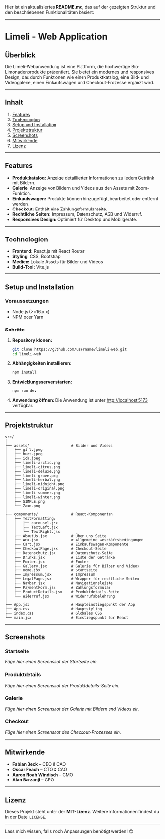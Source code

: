 Hier ist ein aktualisiertes **README.md**, das auf der gezeigten Struktur und den beschriebenen Funktionalitäten basiert:

---

# **Limeli - Web Application**

## **Überblick**
Die Limeli-Webanwendung ist eine Plattform, die hochwertige Bio-Limonadenprodukte präsentiert. Sie bietet ein modernes und responsives Design, das durch Funktionen wie einen Produktkatalog, eine Bild- und Videogalerie, einen Einkaufswagen und Checkout-Prozesse ergänzt wird.

---

## **Inhalt**
1. [Features](#features)
2. [Technologien](#technologien)
3. [Setup und Installation](#setup-und-installation)
4. [Projektstruktur](#projektstruktur)
5. [Screenshots](#screenshots)
6. [Mitwirkende](#mitwirkende)
7. [Lizenz](#lizenz)

---

## **Features**
- **Produktkatalog:** Anzeige detaillierter Informationen zu jedem Getränk mit Bildern.
- **Galerie:** Anzeige von Bildern und Videos aus den Assets mit Zoom-Funktion.
- **Einkaufswagen:** Produkte können hinzugefügt, bearbeitet oder entfernt werden.
- **Checkout:** Enthält eine Zahlungsformularseite.
- **Rechtliche Seiten:** Impressum, Datenschutz, AGB und Widerruf.
- **Responsives Design:** Optimiert für Desktop und Mobilgeräte.

---

## **Technologien**
- **Frontend:** React.js mit React Router
- **Styling:** CSS, Bootstrap
- **Medien:** Lokale Assets für Bilder und Videos
- **Build-Tool:** Vite.js

---

## **Setup und Installation**

### Voraussetzungen
- Node.js (>=16.x.x)
- NPM oder Yarn

### Schritte
1. **Repository klonen:**
   ```bash
   git clone https://github.com/username/limeli-web.git
   cd limeli-web
   ```

2. **Abhängigkeiten installieren:**
   ```bash
   npm install
   ```

3. **Entwicklungsserver starten:**
   ```bash
   npm run dev
   ```

4. **Anwendung öffnen:**
   Die Anwendung ist unter [http://localhost:5173](http://localhost:5173) verfügbar.

---

## **Projektstruktur**

```
src/
│
├── assets/                   # Bilder und Videos
│   ├── girl.jpeg
│   ├── huet.jpeg
│   ├── ich.jpeg
│   ├── limeli-arctic.png
│   ├── limeli-citrus.png
│   ├── limeli-deluxe.png
│   ├── limeli-grove.png
│   ├── limeli-herbal.png
│   ├── limeli-midnight.png
│   ├── limeli-original.png
│   ├── limeli-summer.png
│   ├── limeli-winter.png
│   ├── SIMPLE.png
│   └── Zaun.png
│
├── components/               # React-Komponenten
│   ├── TextFormatting/
│   │   ├── carousel.jsx
│   │   ├── TextLeft.jsx
│   │   └── TextRight.jsx
│   ├── AboutUs.jsx           # Über uns Seite
│   ├── AGB.jsx               # Allgemeine Geschäftsbedingungen
│   ├── Cart.jsx              # Einkaufswagen-Komponente
│   ├── CheckoutPage.jsx      # Checkout-Seite
│   ├── Datenschutz.jsx       # Datenschutz-Seite
│   ├── Drinks.jsx            # Liste der Getränke
│   ├── Footer.jsx            # Footer
│   ├── Gallery.jsx           # Galerie für Bilder und Videos
│   ├── Home.jsx              # Startseite
│   ├── Impressum.jsx         # Impressum
│   ├── LegalPage.jsx         # Wrapper für rechtliche Seiten
│   ├── Navbar.jsx            # Navigationsleiste
│   ├── PaymentForm.jsx       # Zahlungsformular
│   ├── ProductDetails.jsx    # Produktdetails-Seite
│   └── Widerruf.jsx          # Widerrufsbelehrung
│
├── App.jsx                   # Haupteinstiegspunkt der App
├── App.css                   # Hauptstyling
├── index.css                 # Globales CSS
└── main.jsx                  # Einstiegspunkt für React
```

---

## **Screenshots**

### **Startseite**
_Füge hier einen Screenshot der Startseite ein._

### **Produktdetails**
_Füge hier einen Screenshot der Produktdetails-Seite ein._

### **Galerie**
_Füge hier einen Screenshot der Galerie mit Bildern und Videos ein._

### **Checkout**
_Füge hier einen Screenshot des Checkout-Prozesses ein._

---

## **Mitwirkende**
- **Fabian Beck** – CEO & CAO
- **Oscar Peach** – CTO & CAO
- **Aaron Noah Windisch** – CMO
- **Alan Barzanji** – CPO

---

## **Lizenz**
Dieses Projekt steht unter der **MIT-Lizenz**. Weitere Informationen findest du in der Datei `LICENSE`.

---

Lass mich wissen, falls noch Anpassungen benötigt werden! 😊
